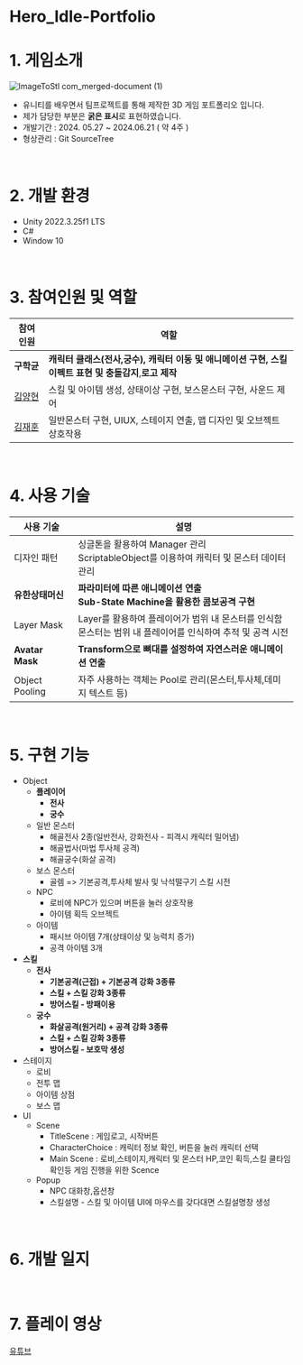# Hero_Idle-Portfolio
# 1. 게임소개
![ImageToStl com_merged-document (1)](https://github.com/user-attachments/assets/8f1f233b-a746-44b0-b84c-eaac6eaeff3d)


* 유니티를 배우면서 팀프로젝트를 통해 제작한 3D 게임 포트폴리오 입니다.
* 제가 담당한 부분은 **굵은 표시**로 표현하였습니다.
* 개발기간 : 2024. 05.27 ~ 2024.06.21 ( 약 4주 )
* 형상관리 : Git SourceTree
<br/>

# 2. 개발 환경
* Unity 2022.3.25f1 LTS
* C#
* Window 10
<br/>

# 3. 참여인원 및 역할

| 참여 인원 | 역할 |
| ------------ | -------------------------------- |
| **구학균** | **캐릭터 클래스(전사,궁수), 캐릭터 이동 및 애니메이션 구현, 스킬이펙트 표현 및 충돌감지**,**로고 제작** |
| [김양현](https://github.com/yangstar98) | 스킬 및 아이템 생성, 상태이상 구현, 보스몬스터 구현, 사운드 제어|
| [김재훈](https://github.com/JaerHoon) | 일반몬스터 구현, UIUX, 스테이지 연출, 맵 디자인 및 오브젝트 상호작용|
<br/>

# 4. 사용 기술 
| 사용 기술 | 설명 |
| ------------ | -------------------------------- |
| 디자인 패턴| 싱글톤을 활용하여 Manager 관리 <br> ScriptableObject를 이용하여 캐릭터 및 몬스터 데이터 관리 |
| **유한상태머신**| **파라미터에 따른 애니메이션 연출** <br> **Sub-State Machine을 활용한 콤보공격 구현** |
| Layer Mask| Layer를 활용하여 플레이어가 범위 내 몬스터를 인식함 <br> 몬스터는 범위 내 플레이어를 인식하여 추적 및 공격 시전 |
| **Avatar Mask**| **Transform으로 뼈대를 설정하여 자연스러운 애니메이션 연출** |
| Object Pooling| 자주 사용하는 객체는 Pool로 관리(몬스터,투사체,데미지 텍스트 등) |
<br/>

# 5. 구현 기능
- Object
    - **플레이어**
        - **전사**
        - **궁수**
    - 일반 몬스터
         - 해골전사 2종(일반전사, 강화전사 - 피격시 캐릭터 밀어냄)
         - 해골법사(마법 투사체 공격)
         - 해골궁수(화살 공격)
    - 보스 몬스터
        - 골렘 => 기본공격,투사체 발사 및 낙석떨구기 스킬 시전
    - NPC
        - 로비에 NPC가 있으며 버튼을 눌러 상호작용
        - 아이템 획득 오브젝트
    - 아이템
        - 패시브 아이템 7개(상태이상 및 능력치 증가)
        - 공격 아이템 3개
- **스킬**
    - **전사**
        - **기본공격(근접) + 기본공격 강화 3종류**
        - **스킬 + 스킬 강화 3종류**
        - **방어스킬 - 방패이용**
    - **궁수**
        - **화살공격(원거리) + 공격 강화 3종류**
        - **스킬 + 스킬 강화 3종류**
        - **방어스킬 - 보호막 생성**
- 스테이지
    - 로비
    - 전투 맵
    - 아이템 상점
    - 보스 맵
- UI
    - Scene
      - TitleScene : 게임로고, 시작버튼
      - CharacterChoice : 캐릭터 정보 확인, 버튼을 눌러 캐릭터 선택
      - Main Scene : 로비,스테이지,캐릭터 및 몬스터 HP,코인 획득,스킬 쿨타임 확인등
                     게임 진행을 위한 Scence
    - Popup
        - NPC 대화창,옵션창
        - 스킬설명 - 스킬 및 아이템 UI에 마우스를 갖다대면 스킬설명창 생성
<br/>

# 6. 개발 일지
<br/>

# 7. 플레이 영상
[유튜브](https://youtu.be/GhLzJXM_Vlc)
